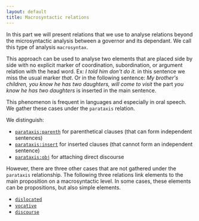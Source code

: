 ```yaml
---
layout: default
title: Macrosyntactic relations
---
```


In this part we will present relations that we use to analyse relations beyond the microsyntactic analysis between a governor and its dependant.
We call this type of analysis `macrosyntax`.

This approach can be used to analyse two elements that are placed side by side with no explicit marker of coordination, subordination, or argument relation with the head word. Ex: *I told him don't do it.* in this sentence we miss the usual marker *that*. Or in the following sentence: *My brother's children, you know he has two daughters, will come to visit* the part *you know he has two daughters* is inserted in the main sentence.

This phenomenon is frequent in languages and especially in oral speech. We gather these cases under the `parataxis` relation.

We distinguish:
   * [`parataxis:parenth`](../parataxis_parenth) for parenthetical clauses (that can form independent sentences)
   * [`parataxis:insert`](../parataxis_insert) for inserted clauses (that cannot form an independent sentence)
   * [`parataxis:obj`](../parataxis_obj) for attaching direct discourse

However, there are three other cases that are not gathered under the `parataxis` relationship. The following three relations link elements to the main proposition on a macrosyntactic level. In some cases, these elements can be propositions, but also simple elements.
   * [`dislocated`](../dislocated)
   * [`vocative`](../vocative)
   * [`discourse`](../discourse)